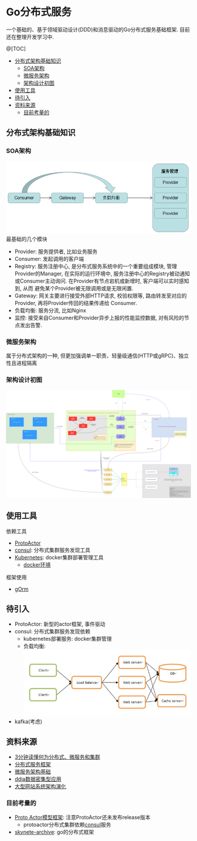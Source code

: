 # Go分布式服务

一个基础的、基于领域驱动设计(DDD)和消息驱动的Go分布式服务基础框架. 目前还在整理开发学习中.

@[TOC]
- [分布式架构基础知识](#分布式架构基础知识)
    - [SOA架构](#SOA架构)
    - [微服务架构](#微服务架构)
    - [架构设计初图](#架构设计初图)
- [使用工具](#使用工具)
- [待引入](#待引入)
- [资料来源](#资料来源)
    - [目前考量的](#目前考量的)

## 分布式架构基础知识

### SOA架构

![](doc/picture/distributed%20frame/soa.png)
最基础的几个模块
- Provider: 服务提供者, 比如业务服务
- Consumer: 发起调用的客户端
- Registry: 服务注册中心, 是分布式服务系统中的一个重要组成模块, 管理Provider的Manager, 在实际的运行环境中,
服务注册中心的Registry被动通知或Consumer主动询问. 在Provider有节点宕机或新增时, 客户端可以实时感知到, 从而
避免某个Provider被无限调用或是无限闲置.
- Gateway: 网关主要进行接受外部HTTP请求, 校验权限等, 路由转发至对应的Provider, 再将Provider传回的结果传递给
Consumer.
- 负载均衡: 服务分流, 比如Nginx
- 监控: 接受来自Consumer和Provider异步上报的性能监控数据, 对有风险的节点发出告警.


### 微服务架构

属于分布式架构的一种, 但更加强调单一职责、轻量级通信(HTTP或gRPC)、独立性且进程隔离

### 架构设计初图

![](doc/picture/k8s.png)

## 使用工具

依赖工具
- [ProtoActor](doc/proto%20actor.md)
- [consul](doc/consul/consul.md): 分布式集群服务发现工具
- [Kubernetes](doc/kubernets.md): docker集群部署管理工具
    - [docker环境](doc)

框架使用
- [gOrm](http://gorm.book.jasperxu.com/)

## 待引入

- ProtoActor: 新型的actor框架, 事件驱动
- consul: 分布式集群服务发现依赖
    - kubernetes部署服务: docker集群管理
    - 负载均衡: ![](doc/picture/distributed%20frame/Load%20Balance.jpg)
- kafka(考虑)




## 资料来源
- [3分钟读懂何为分布式、微服务和集群](http://server.51cto.com/News-557053.htm)
- [分布式服务框架](https://www.cnblogs.com/jiyukai/p/9459983.html)
- [微服务架构基础](https://blog.csdn.net/javaxuexi123/article/details/79500619#commentBox)
- [ddia数据密集型应用](https://github.com/Vonng/ddia/blob/master/preface.md)
- [大型网站系统架构演化](http://www.cnblogs.com/leefreeman/p/3993449.html)

### 目前考量的
- [Proto Actor模型框架](doc/proto%20actor.md): 注意ProtoActor还未发布release版本
    - protoactor分布式集群依赖[consul](doc/consul/consul.md)服务
- [skynete-archive](https://github.com/skynetservices/skynet-archive): go的分布式框架